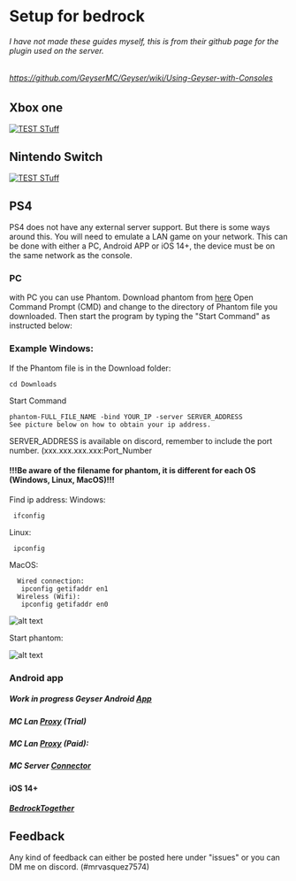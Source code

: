 # Setup for bedrock
###### I have not made these guides myself, this is from their github page for the plugin used on the server.
###### https://github.com/GeyserMC/Geyser/wiki/Using-Geyser-with-Consoles
## Xbox one
[![TEST STuff](https://img.youtube.com/vi/g8mHvasVHMs/0.jpg)](https://www.youtube.com/watch?v=g8mHvasVHMs)
## Nintendo Switch
[![TEST STuff](https://img.youtube.com/vi/zalT_oR1nPM/0.jpg)](https://www.youtube.com/watch?v=zalT_oR1nPM)
## PS4

PS4 does not have any external server support. But there is some ways around this. 
You will need to emulate a LAN game on your network. 
This can be done with either a PC, Android APP or iOS 14+, the device must be on the same network as the console.

### PC
with PC you can use Phantom. 
Download phantom from [here](https://github.com/jhead/phantom/releases)
Open Command Prompt (CMD) and change to the directory of Phantom file you downloaded.
Then start the program by typing the "Start Command" as instructed below:
### Example Windows: 
If the Phantom file is in the Download folder:

    cd Downloads  
   Start Command
   
    phantom-FULL_FILE_NAME -bind YOUR_IP -server SERVER_ADDRESS
    See picture below on how to obtain your ip address.
   SERVER_ADDRESS is available on discord, remember to include the port number. (xxx.xxx.xxx.xxx:Port_Number
   
   #### !!!Be aware of the filename for phantom, it is different for each OS (Windows, Linux, MacOS)!!!
   
 Find ip address:
 Windows:
 
     ifconfig  
     
 Linux:
 
     ipconfig
     
  MacOS:
  
      Wired connection:
       ipconfig getifaddr en1
      Wireless (Wifi): 
       ipconfig getifaddr en0
       
 ![alt text](https://github.com/mrvasquez2/VanillaServer/blob/main/Pictures/ipconfig.PNG?raw=true)
 
 Start phantom:
 
![alt text](https://github.com/mrvasquez2/VanillaServer/blob/main/Pictures/phantom.PNG?raw=true)



### Android app
##### Work in progress Geyser Android [App](https://github.com/GeyserMC/GeyserAndroid)
##### MC Lan [Proxy](https://play.google.com/store/apps/details?id=com.luzenna.mineproxydroidtrial) (Trial)
##### MC Lan [Proxy](https://play.google.com/store/apps/details?id=com.luzenna.mineproxydroid) (Paid):
##### MC Server [Connector](https://play.google.com/store/apps/details?id=com.smokiem.mcserverconnector)
#### iOS 14+
##### [BedrockTogether](https://apps.apple.com/app/bedrocktogether/id1534593376)

## Feedback
Any kind of feedback can either be posted here under "issues" or you can DM me on discord. (#mrvasquez7574)
